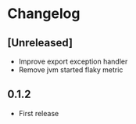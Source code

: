 # Changelog

## [Unreleased]

- Improve export exception handler
- Remove jvm started flaky metric

## 0.1.2

- First release
